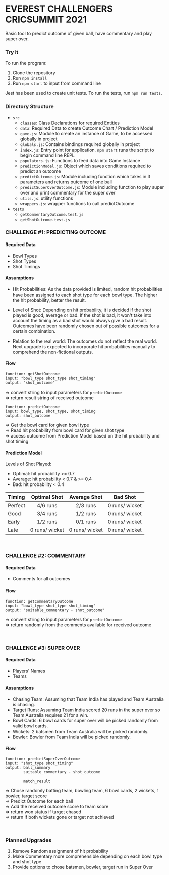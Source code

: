 # EVEREST CHALLENGERS CRICSUMMIT 2021

Basic tool to predict outcome of given ball, have commentary and play super over.

### Try it

To run the program:

1. Clone the repository
2. Run `npm install`
3. Run `npm start` to input from command line

Jest has been used to create unit tests. To run the tests, run `npm run tests`.

### Directory Structure

- `src`
  - `classes`: Class Declarations for required Entities
  - `data`: Required Data to create Outcome Chart / Prediction Model
  - `game.js`: Module to create an instance of Game, to be accessed globally in project
  - `globals.js`: Contains bindings required globally in project
  - `index.js`: Entry point for application. `npm start` runs the script to begin command line REPL
  - `populators.js`: Functions to feed data into Game Instance
  - `predictionModel.js`: Object which saves conditions required to predict an outcome
  - `predictOutcome.js`: Module including function which takes in 3 parameters and returns outcome of one ball
  - `predictSuperOverOutcome.js`: Module including function to play super over and print commentary for the super over
  - `utils.js`: utility functions
  - `wrappers.js`: wrapper functions to call predictOutcome
- `tests`
  - `getCommentaryOutcome.test.js`
  - `getShotOutcome.test.js`

### CHALLENGE #1: PREDICTING OUTCOME

#### Required Data

- Bowl Types
- Shot Types
- Shot Timings

#### Assumptions

- Hit Probabilities: As the data provided is limited, random hit probabilities have been assigned to each shot type for each bowl type. The higher the hit probability, better the result.

- Level of Shot: Depending on hit probability, it is decided if the shot played is good, average or bad. If the shot is bad, it won't take into account the timing as a bad shot would always give a bad result. Outcomes have been randomly chosen out of possible outcomes for a certain combination.

- Relation to the real world: The outcomes do not reflect the real world. Next upgrade is expected to incorporate hit probabilities manually to comprehend the non-fictional outputs.

#### Flow

```
function: getShotOutcome
input: "bowl_type shot_type shot_timing"
output: "shot_outcome"
```

=> convert string to input parameters for `predictOutcome`  
=> return result string of received outcome

```
function: predictOutcome
input: bowl_type, shot_type, shot_timing
output: shot_outcome
```

=> Get the bowl card for given bowl type  
=> Read hit probability from bowl card for given shot type  
=> access outcome from Prediction Model based on the hit probability and shot timing

#### Prediction Model

Levels of Shot Played:

- Optimal: hit probability >= 0.7
- Average: hit probability < 0.7 & >= 0.4
- Bad: hit probability < 0.4

| Timing  |  Optimal Shot  |  Average Shot  |    Bad Shot    |
| :------ | :------------: | :------------: | :------------: |
| Perfect |    4/6 runs    |    2/3 runs    | 0 runs/ wicket |
| Good    |    3/4 runs    |    1/2 runs    | 0 runs/ wicket |
| Early   |    1/2 runs    |    0/1 runs    | 0 runs/ wicket |
| Late    | 0 runs/ wicket | 0 runs/ wicket | 0 runs/ wicket |

<br>

### CHALLENGE #2: COMMENTARY

#### Required Data

- Comments for all outcomes

#### Flow

```
function: getCommentaryOutcome
input: "bowl_type shot_type shot_timing"
output: "suitable_commentary - shot_outcome"
```

=> convert string to input parameters for `predictOutcome`  
=> return randomly from the comments available for received outcome

<br>

### CHALLENGE #3: SUPER OVER

#### Required Data

- Players' Names
- Teams

#### Assumptions

- Chasing Team: Assuming that Team India has played and Team Australia is chasing.
- Target Runs: Assuming Team India scored 20 runs in the super over so Team Australia requires 21 for a win.
- Bowl Cards: 6 bowl cards for super over will be picked randomly from valid bowl cards.
- Wickets: 2 batsmen from Team Australia will be picked randomly.
- Bowler: Bowler from Team India will be picked randomly.

#### Flow

```
function: predictSuperOverOutcome
input: "shot_type shot_timing"
output: ball_summary
        suitable_commentary - shot_outcome

        match_result
```

=> Chose randomly batting team, bowling team, 6 bowl cards, 2 wickets, 1 bowler, target score  
=> Predict Outcome for each ball  
=> Add the received outcome score to team score  
=> return won status if target chased  
=> return if both wickets gone or target not achieved

<br>

### Planned Upgrades

1. Remove Random assignment of hit probability
2. Make Commentary more comprehensible depending on each bowl type and shot type
3. Provide options to chose batsmen, bowler, target run in Super Over
